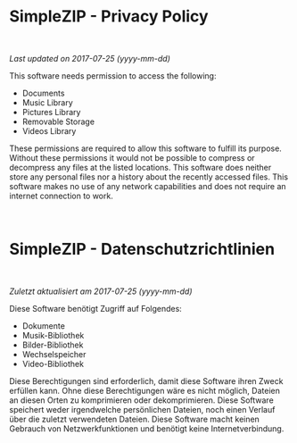 <h1>SimpleZIP - Privacy Policy</h1>
<br />
<p><i>Last updated on 2017-07-25 (yyyy-mm-dd)</i></p>
<p>This software needs permission to access the following:</p>
<ul>
  <li>Documents</li>
  <li>Music Library</li>
  <li>Pictures Library</li>
  <li>Removable Storage</li>
  <li>Videos Library</li>
</ul>
<p>These permissions are required to allow this software to fulfill its purpose. Without these permissions 
it would not be possible to compress or decompress any files at the listed locations. 
This software does neither store any personal files nor a history about the recently accessed files. 
This software makes no use of any network capabilities and does not require an internet connection to work.</p>
<br />
<h1>SimpleZIP - Datenschutzrichtlinien</h1>
<br />
<p><i>Zuletzt aktualisiert am 2017-07-25 (yyyy-mm-dd)</i></p>
<p>Diese Software benötigt Zugriff auf Folgendes:</p>
<ul>
  <li>Dokumente</li>
  <li>Musik-Bibliothek</li>
  <li>Bilder-Bibliothek</li>
  <li>Wechselspeicher</li>
  <li>Video-Bibliothek</li>
</ul>
<p>Diese Berechtigungen sind erforderlich, damit diese Software ihren Zweck erfüllen kann. Ohne diese 
Berechtigungen wäre es nicht möglich, Dateien an diesen Orten zu komprimieren oder dekomprimieren. 
Diese Software speichert weder irgendwelche persönlichen Dateien, noch einen Verlauf über die zuletzt 
verwendeten Dateien. Diese Software macht keinen Gebrauch von Netzwerkfunktionen und benötigt keine Internetverbindung.</p>
